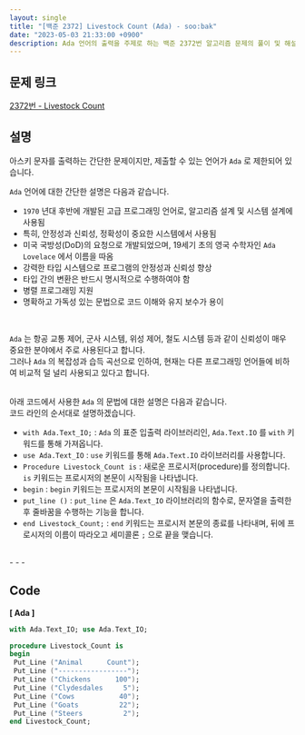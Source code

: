 ```yaml
---
layout: single
title: "[백준 2372] Livestock Count (Ada) - soo:bak"
date: "2023-05-03 21:33:00 +0900"
description: Ada 언어의 출력을 주제로 하는 백준 2372번 알고리즘 문제의 풀이 및 해설
---
```


## 문제 링크
  [2372번 - Livestock Count](https://www.acmicpc.net/problem/2372)

## 설명
아스키 문자를 출력하는 간단한 문제이지만, 제출할 수 있는 언어가 `Ada` 로 제한되어 있습니다. <br>

`Ada` 언어에 대한 간단한 설명은 다음과 같습니다. <br>
- `1970` 년대 후반에 개발된 고급 프로그래밍 언어로, 알고리즘 설계 및 시스템 설계에 사용됨 <br>
- 특히, 안정성과 신뢰성, 정확성이 중요한 시스템에서 사용됨 <br>
- 미국 국방성(DoD)의 요청으로 개발되었으며, 19세기 초의 영국 수학자인 `Ada Lovelace` 에서 이름을 따옴 <br>
- 강력한 타입 시스템으로 프로그램의 안정성과 신뢰성 향상 <br>
- 타입 간의 변환은 반드시 명시적으로 수행하여야 함 <br>
- 병렬 프로그래밍 지원 <br>
- 명확하고 가독성 있는 문법으로 코드 이해와 유지 보수가 용이 <br>
<br>

`Ada` 는 항공 교통 제어, 군사 시스템, 위성 제어, 철도 시스템 등과 같이 신뢰성이 매우 중요한 분야에서 주로 사용된다고 합니다. <br>
그러나 `Ada` 의 복잡성과 습득 곡선으로 인하여, 현재는 다른 프로그래밍 언어들에 비하여 비교적 덜 널리 사용되고 있다고 합니다. <br>
<br>

아래 코드에서 사용한 `Ada` 의 문법에 대한 설명은 다음과 같습니다.<br>
코드 라인의 순서대로 설명하겠습니다. <br>

- `with Ada.Text_IO;` : `Ada` 의 표준 입출력 라이브러리인, `Ada.Text.IO` 를 `with` 키워드를 통해 가져옵니다.<br>
- `use Ada.Text_IO` : `use` 키워드를 통해 `Ada.Text.IO` 라이브러리를 사용합니다. <br>
- `Procedure Livestock_Count is` : 새로운 프로시저(procedure)를 정의합니다. `is` 키워드는 프로시저의 본문이 시작됨을 나타냅니다. <br>
- `begin` : `begin` 키워드는 프로시저의 본문이 시작됨을 나타냅니다. <br>
- `put_line ()` : `put_line` 은 `Ada.Text_IO` 라이브러리의 함수로, 문자열을 출력한 후 줄바꿈을 수행하는 기능을 합니다. <br>
- `end Livestock_Count;` : `end` 키워드는 프로시저 본문의 종료를 나타내며, 뒤에 프로시저의 이름이 따라오고 세미콜론 `;` 으로 끝을 맺습니다. <br>

<br>
- - -

## Code
<b>[ Ada ] </b>
<br>

  ```Ada
with Ada.Text_IO; use Ada.Text_IO;

procedure Livestock_Count is
begin
   Put_Line ("Animal      Count");
   Put_Line ("-----------------");
   Put_Line ("Chickens      100");
   Put_Line ("Clydesdales     5");
   Put_Line ("Cows           40");
   Put_Line ("Goats          22");
   Put_Line ("Steers          2");
end Livestock_Count;
  ```
